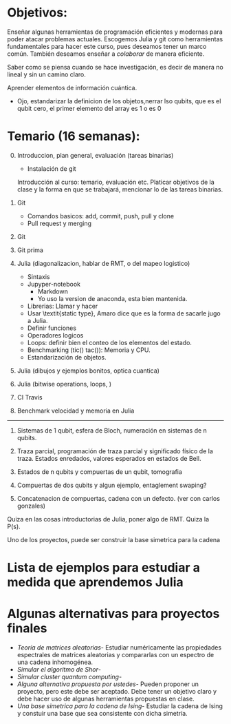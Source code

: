 Objetivos: 
==========

Enseñar algunas herramientas de programación eficientes y modernas
para poder atacar problemas actuales. Escogemos Julia y git
como herramientas fundamentales para hacer este curso, pues 
deseamos tener un marco común. También deseamos enseñar a 
_colaborar_ de manera eficiente.

Saber como se piensa cuando se hace investigación, es decir de manera 
no lineal y sin un camino claro. 

Aprender elementos de información cuántica.

* Ojo, estandarizar la definicion de los objetos,nerrar lso qubits, que es el qubit cero, el primer elemento del array es 1 o es 0 

Temario (16 semanas):
=====================
0. Introduccion, plan general, evaluación (tareas binarias)
   * Instalación de git 

   Introducción al curso: temario, evaluación etc. Platicar objetivos de la
   clase y la forma en que se trabajará, mencionar lo de las tareas binarias.
1. Git
   * Comandos basicos: add, commit, push, pull y clone
   * Pull request y merging

2. Git
2. Git prima
3. Julia (diagonalizacion, hablar de RMT, o del mapeo logistico)
   * Sintaxis
   * Jupyper-notebook
     * Markdown
     * Yo uso la version de anaconda, esta bien mantenida.
   * Librerias: Llamar y hacer
   * Usar \textit{static type}, Amaro dice que es la forma de sacarle jugo a Julia.
   * Definir funciones
   * Operadores logicos
   * Loops: definir bien el conteo de los elementos del estado.
   * Benchmarking (tic() tac()): Memoria y CPU.
   * Estandarización de objetos.
4. Julia (dibujos y ejemplos bonitos, optica cuantica)
5. Julia (bitwise operations, loops, )
6. CI Travis 
7. Benchmark velocidad y memoria en Julia
******
1. Sistemas de 1 qubit, esfera de Bloch, numeración en sistemas
   de n qubits. 
1. Traza parcial, programación de traza parcial y significado físico de la traza.
   Estados enredados, valores esperados en estados de Bell. 

8. Estados de n qubits y compuertas de un qubit, tomografia
9. Compuertas de dos qubits y algun ejemplo, entaglement swaping?
10. Concatenacion de compuertas, cadena con un defecto. (ver con carlos gonzales) 

Quiza en las cosas introductorias de Julia, poner algo de RMT. Quiza la P(s). 

Uno de los proyectos, puede ser construir la base simetrica para la cadena

Lista de ejemplos para estudiar a medida que aprendemos Julia
=============================================================


Algunas alternativas para proyectos finales
===========================================

* _Teoría de matrices aleatorias_-
  Estudiar numéricamente las propiedades espectrales de matrices aleatorias y compararlas con un espectro de una cadena inhomogénea.
* _Simular el algoritmo de Shor_-
* _Simular cluster quantum computing_-
* _Alguna alternativa propuesta por ustedes_- 
  Pueden proponer un proyecto, pero este debe ser aceptado. Debe tener un
  objetivo claro y debe hacer uso de algunas herramientas propuestas en clase.
* _Una base simetrica para la cadena de Ising_- Estudiar la cadena de Ising y constuir una base que sea consistente con dicha simetría.


